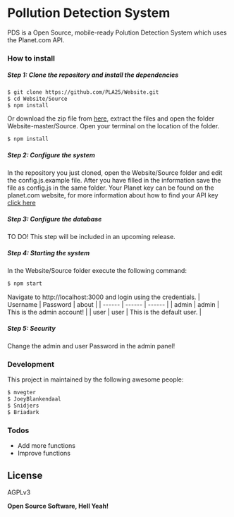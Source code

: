 # Pollution Detection System

PDS is a Open Source, mobile-ready Polution Detection System which uses the Planet.com API.


### How to install

##### Step 1: Clone the repository and install the dependencies
```sh
$ git clone https://github.com/PLA25/Website.git
$ cd Website/Source
$ npm install
```
Or download the zip file from [here](https://github.com/PLA25/Website/archive/master.zip), extract the files and open the folder Website-master/Source.
Open your terminal on the location of the folder.
```sh
$ npm install
```

##### Step 2: Configure the system
In the repository you just cloned, open the Website/Source folder and edit the config.js.example file.
After you have filled in the information save the file as config.js in the same folder.
Your Planet key can be found on the planet.com website, for more information about how to find your API key [click here](https://support.planet.com/hc/en-us/articles/212318178-What-is-my-API-key-)

##### Step 3: Configure the database
TO DO!
This step will be included in an upcoming release.


##### Step 4: Starting the system
In the Website/Source folder execute the following command:
```sh
$ npm start
```
Navigate to http://localhost:3000 and login using the credentials.
| Username | Password | about |
| ------ | ------ | ------ |
| admin | admin | This is the admin account! |
| user | user | This is the default user. |

##### Step 5: Security
Change the admin and user Password in the admin panel!



### Development

This project in maintained by the following awesome people:
```sh
$ mvegter
$ JoeyBlankendaal
$ Snidjers
$ Briadark
```



### Todos

 - Add more functions
 - Improve functions

License
----

AGPLv3


**Open Source Software, Hell Yeah!**


